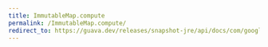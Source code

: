 ```yaml
---
title: ImmutableMap.compute
permalink: /ImmutableMap.compute/
redirect_to: https://guava.dev/releases/snapshot-jre/api/docs/com/google/common/collect/ImmutableMap.html#compute-K-java.util.function.BiFunction-
---
```

